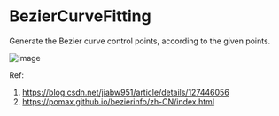 # BezierCurveFitting
Generate the Bezier curve control points, according to the given points.

![image](https://user-images.githubusercontent.com/29405230/224651702-a82147c4-53b7-4d5a-b4b9-8a9e6595daf0.png)




Ref:
1. https://blog.csdn.net/jiabw951/article/details/127446056
2. https://pomax.github.io/bezierinfo/zh-CN/index.html
